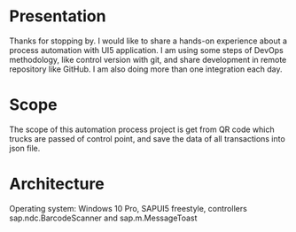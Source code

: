# Presentation
Thanks for stopping by. I would like to share a hands-on experience about a process automation with UI5 application. I am using some steps of DevOps methodology, like control version with git, and share development in remote repository like GitHub. I am also doing more than one integration each day.

# Scope
The scope of this automation process project is get from QR code which trucks are passed of control point, and save the data of all transactions into json file.

# Architecture
Operating system: Windows 10 Pro, SAPUI5 freestyle, controllers sap.ndc.BarcodeScanner and sap.m.MessageToast